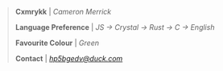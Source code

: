 > **Cxmrykk** | *Cameron Merrick*
> 
> **Language Preference** | *JS -> Crystal -> Rust -> C -> English*
>
> **Favourite Colour** | *Green*
>
> **Contact** | *[hp5bgedv@duck.com](mailto:hp5bgedv@duck.com)*
